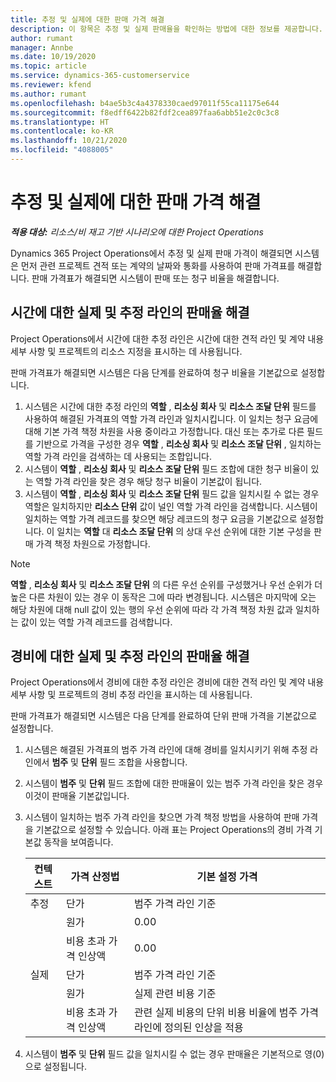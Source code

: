 ```yaml
---
title: 추정 및 실제에 대한 판매 가격 해결
description: 이 항목은 추정 및 실제 판매율을 확인하는 방법에 대한 정보를 제공합니다.
author: rumant
manager: Annbe
ms.date: 10/19/2020
ms.topic: article
ms.service: dynamics-365-customerservice
ms.reviewer: kfend
ms.author: rumant
ms.openlocfilehash: b4ae5b3c4a4378330caed97011f55ca11175e644
ms.sourcegitcommit: f8edff6422b82fdf2cea897faa6abb51e2c0c3c8
ms.translationtype: HT
ms.contentlocale: ko-KR
ms.lasthandoff: 10/21/2020
ms.locfileid: "4088005"
---
```

# <a name="resolve-sales-prices-for-estimates-and-actuals"></a>추정 및 실제에 대한 판매 가격 해결

_**적용 대상:** 리소스/비 재고 기반 시나리오에 대한 Project Operations_

Dynamics 365 Project Operations에서 추정 및 실제 판매 가격이 해결되면 시스템은 먼저 관련 프로젝트 견적 또는 계약의 날짜와 통화를 사용하여 판매 가격표를 해결합니다. 판매 가격표가 해결되면 시스템이 판매 또는 청구 비율을 해결합니다.

## <a name="resolve-sales-rates-on-actual-and-estimate-lines-for-time"></a>시간에 대한 실제 및 추정 라인의 판매율 해결

Project Operations에서 시간에 대한 추정 라인은 시간에 대한 견적 라인 및 계약 내용 세부 사항 및 프로젝트의 리소스 지정을 표시하는 데 사용됩니다.

판매 가격표가 해결되면 시스템은 다음 단계를 완료하여 청구 비율을 기본값으로 설정합니다.

1. 시스템은 시간에 대한 추정 라인의 **역할** , **리소싱 회사** 및 **리소스 조달 단위** 필드를 사용하여 해결된 가격표의 역할 가격 라인과 일치시킵니다. 이 일치는 청구 요금에 대해 기본 가격 책정 차원을 사용 중이라고 가정합니다. 대신 또는 추가로 다른 필드를 기반으로 가격을 구성한 경우 **역할** , **리소싱 회사** 및 **리소스 조달 단위** , 일치하는 역할 가격 라인을 검색하는 데 사용되는 조합입니다.
2. 시스템이 **역할** , **리소싱 회사** 및 **리소스 조달 단위** 필드 조합에 대한 청구 비율이 있는 역할 가격 라인을 찾은 경우 해당 청구 비율이 기본값이 됩니다.
3. 시스템이 **역할** , **리소싱 회사** 및 **리소스 조달 단위** 필드 값을 일치시킬 수 없는 경우 역할은 일치하지만 **리소스 단위** 값이 널인 역할 가격 라인을 검색합니다. 시스템이 일치하는 역할 가격 레코드를 찾으면 해당 레코드의 청구 요금을 기본값으로 설정합니다. 이 일치는 **역할** 대 **리소스 조달 단위** 의 상대 우선 순위에 대한 기본 구성을 판매 가격 책정 차원으로 가정합니다.

> [!NOTE]
> **역할** , **리소싱 회사** 및 **리소스 조달 단위** 의 다른 우선 순위를 구성했거나 우선 순위가 더 높은 다른 차원이 있는 경우 이 동작은 그에 따라 변경됩니다. 시스템은 마지막에 오는 해당 차원에 대해 null 값이 있는 행의 우선 순위에 따라 각 가격 책정 차원 값과 일치하는 값이 있는 역할 가격 레코드를 검색합니다.

## <a name="resolve-sales-rates-on-actual-and-estimate-lines-for-expense"></a>경비에 대한 실제 및 추정 라인의 판매율 해결

Project Operations에서 경비에 대한 추정 라인은 경비에 대한 견적 라인 및 계약 내용 세부 사항 및 프로젝트의 경비 추정 라인을 표시하는 데 사용됩니다.

판매 가격표가 해결되면 시스템은 다음 단계를 완료하여 단위 판매 가격을 기본값으로 설정합니다.

1. 시스템은 해결된 가격표의 범주 가격 라인에 대해 경비를 일치시키기 위해 추정 라인에서 **범주** 및 **단위** 필드 조합을 사용합니다.
2. 시스템이 **범주** 및 **단위** 필드 조합에 대한 판매율이 있는 범주 가격 라인을 찾은 경우 이것이 판매율 기본값입니다.
3. 시스템이 일치하는 범주 가격 라인을 찾으면 가격 책정 방법을 사용하여 판매 가격을 기본값으로 설정할 수 있습니다. 아래 표는 Project Operations의 경비 가격 기본값 동작을 보여줍니다.

    | 컨텍스트 | 가격 산정법 | 기본 설정 가격 |
    | --- | --- | --- |
    | 추정 | 단가 | 범주 가격 라인 기준 |
    | &nbsp; | 원가 | 0.00 |
    | &nbsp; | 비용 초과 가격 인상액 | 0.00 |
    | 실제 | 단가 | 범주 가격 라인 기준 |
    | &nbsp; | 원가 | 실제 관련 비용 기준 |
    | &nbsp; | 비용 초과 가격 인상액 | 관련 실제 비용의 단위 비용 비율에 범주 가격 라인에 정의된 인상을 적용 |

4. 시스템이 **범주** 및 **단위** 필드 값을 일치시킬 수 없는 경우 판매율은 기본적으로 영(0)으로 설정됩니다.
